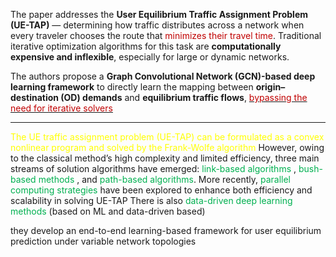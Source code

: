 

The paper addresses the **User Equilibrium Traffic Assignment Problem (UE-TAP)** — determining how traffic distributes across a network when every traveler chooses the route that <font color="#c00000">minimizes their travel time</font>. Traditional iterative optimization algorithms for this task are **computationally expensive and inflexible**, especially for large or dynamic networks.

The authors propose a **Graph Convolutional Network (GCN)-based deep learning framework** to directly learn the mapping between **origin–destination (OD) demands** and **equilibrium traffic flows**, <u><font color="#c00000">bypassing the need for iterative solvers</font></u>

---

<span style="color:rgb(255, 255, 0)">The UE traffic assignment problem (UE-TAP) can be formulated as a convex nonlinear program  and solved by the Frank-Wolfe algorithm</span>
However, owing to the classical method’s high complexity and limited efficiency, three main streams of solution algorithms have emerged: <span style="color:rgb(0, 176, 80)">link-based algorithms</span> , <span style="color:rgb(0, 176, 80)">bush-based methods</span> , and <span style="color:rgb(0, 176, 80)">path-based algorithms</span>. More recently,<span style="color:rgb(0, 176, 80)"> parallel computing strategies</span> have been explored to enhance both efficiency and scalability in solving UE-TAP
There is also <span style="color:rgb(0, 176, 80)">data-driven deep learning methods</span> (based on ML and data-driven based)

they develop an end-to-end learning-based framework for user equilibrium prediction under variable network topologies

